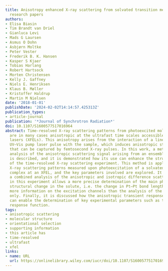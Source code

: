 ```yaml
---
title: Anisotropy enhanced X-ray scattering from solvated transition metal complexes
  research papers
authors:
- Elisa Biasin
- Tim Brandt van Driel
- Gianluca Levi
- Mads G Laursen
- Asmus O Dohn
- Asbjørn Moltke
- Peter Vester
- Frederik B. K. Hansen
- Kasper S Kjaer
- Tobias Harlang
- Robert Hartsock
- Morten Christensen
- Kelly J. Gaffney
- Niels E. Henriksen
- Klaus B. Møller
- Kristoffer Haldrup
- Martin M Nielsen
date: '2018-01-01'
publishDate: '2024-02-02T14:14:57.425313Z'
publication_types:
- article-journal
publication: '*Journal of Synchrotron Radiation*'
doi: 10.1107/S1600577517016964
abstract: Time-resolved X-ray scattering patterns from photoexcited molecules in solution
  are in many cases anisotropic at the ultrafast time scales accessible at X-ray free-electron
  lasers (XFELs). This anisotropy arises from the interaction of a linearly polarized
  UV–Vis pump laser pulse with the sample, which induces anisotropic structural changes
  that can be captured by femtosecond X-ray pulses. In this work, a method for quantitative
  analysis of the anisotropic scattering signal arising from an ensemble of molecules
  is described, and it is demonstrated how its use can enhance the structural sensitivity
  of the time-resolved X-ray scattering experiment. This method is applied on time-resolved
  X-ray scattering patterns measured upon photoexcitation of a solvated di-platinum
  complex at an XFEL, and the key parameters involved are explored. It is shown that
  a combined analysis of the anisotropic and isotropic difference scattering signals
  in this experiment allows a more precise determination of the main photoinduced
  structural change in the solute, i.e. the change in Pt—Pt bond length, and yields
  more information on the excitation channels than the analysis of the isotropic scattering
  only. Finally, it is discussed how the anisotropic transient response of the solvent
  can enable the determination of key experimental parameters such as the instrument
  response function.
tags:
- anisotropic scattering
- molecular structure
- orientational selection
- supporting information
- this article has
- time-resolved
- ultrafast
- xfel
links:
- name: URL
  url: https://onlinelibrary.wiley.com/iucr/doi/10.1107/S1600577517016964
---
```


